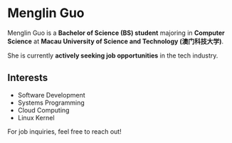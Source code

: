 # Menglin Guo

Menglin Guo is a **Bachelor of Science (BS) student** majoring in **Computer Science** at **Macau University of Science and Technology (澳门科技大学)**.

She is currently **actively seeking job opportunities** in the tech industry.

## Interests
- Software Development  
- Systems Programming  
- Cloud Computing  
- Linux Kernel  

For job inquiries, feel free to reach out!
